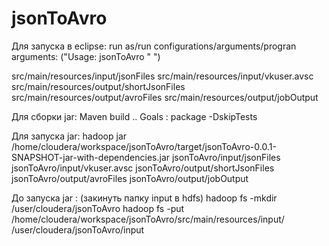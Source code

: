 # jsonToAvro
Для запуска в eclipse: 
run as/run configurations/arguments/progran arguments:
("Usage: jsonToAvro 	<path to input folder with json-files> 
			<path to json schema>
			<path to folder with temporary short json-files> 
			<path to output folder with avro-files>"
			<path to output folder>")

src/main/resources/input/jsonFiles src/main/resources/input/vkuser.avsc  src/main/resources/output/shortJsonFiles src/main/resources/output/avroFiles src/main/resources/output/jobOutput

Для сборки jar:
Maven build .. 
Goals : package -DskipTests

Для запуска jar:
hadoop jar  /home/cloudera/workspace/jsonToAvro/target/jsonToAvro-0.0.1-SNAPSHOT-jar-with-dependencies.jar jsonToAvro/input/jsonFiles jsonToAvro/input/vkuser.avsc  jsonToAvro/output/shortJsonFiles jsonToAvro/output/avroFiles jsonToAvro/output/jobOutput


До запуска jar :
(закинуть папку input в hdfs)
hadoop fs -mkdir /user/cloudera/jsonToAvro
hadoop fs -put /home/cloudera/workspace/jsonToAvro/src/main/resources/input/ /user/cloudera/jsonToAvro/input






